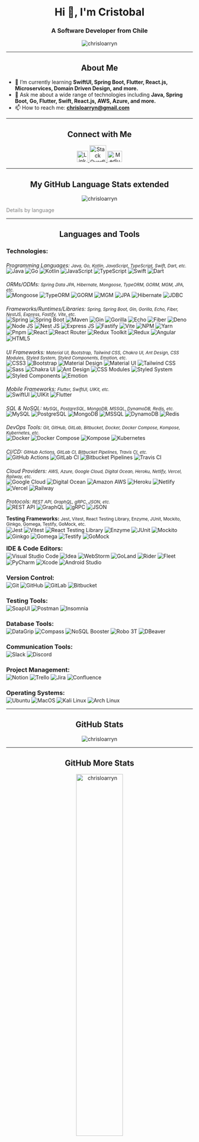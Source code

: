 <h1 align="center">Hi 👋, I'm Cristobal</h1>
<h3 align="center">A Software Developer from Chile</h3>

<p align="center">
  <img src="https://github-profile-trophy.vercel.app/?username=chrisloarryn&theme=darkhub&row=1" alt="chrisloarryn" />
</p>

---

<h2 align="center">About Me</h2>

- 🌱 I’m currently learning **SwiftUI, Spring Boot, Flutter, React.js, Microservices, Domain Driven Design, and more.**
- 💬 Ask me about a wide range of technologies including **Java, Spring Boot, Go, Flutter, Swift, React.js, AWS, Azure, and more.**
- 📫 How to reach me: **chrisloarryn@gmail.com**

---

<h2 align="center">Connect with Me</h2>

<p align="center">
  <a href="https://linkedin.com/in/chrisloarryn" target="_blank">
    <img src="https://upload.wikimedia.org/wikipedia/commons/8/81/LinkedIn_icon.svg" alt="LinkedIn" height="30" width="30"/>
  </a>
  <a href="https://stackoverflow.com/users/11887610" target="_blank">
    <img src="https://upload.wikimedia.org/wikipedia/commons/thumb/e/ef/Stack_Overflow_icon.svg/768px-Stack_Overflow_icon.svg.png" alt="Stack Overflow" height="45" width="45" />
  </a>
  <a href="https://medium.com/@chrisloarryn" target="_blank">
    <img src="https://cdn.jsdelivr.net/npm/simple-icons@3.0.1/icons/medium.svg" alt="Medium" height="30" width="40" />
  </a>
</p>

---

<h2 align="center">My GitHub Language Stats extended</h2>
    
<p align="center">
    <img src="https://github-readme-stats.vercel.app/api/top-langs/?username=chrisloarryn&layout=compact&theme=dark" alt="chrisloarryn" /> 
</p>
<a style="text-decoration: none; color: gray;" href="#7days" align="center">Details by language</a>

--- 

<h2 align="center">Languages and Tools</h2>


<h3 align="left" >Technologies:</h3>
<p align="left">

<h6 style="margin-bottom: -16px">Programming Languages: <small>Java, Go, Kotlin, JavaScript, TypeScript, Swift, Dart, etc.</small></h6>

![Java](https://img.shields.io/badge/Java-ED8B00?style=for-the-badge&logo=java&logoColor=white)
![Go](https://img.shields.io/badge/Go-00ADD8?style=for-the-badge&logo=go&logoColor=white)
![Kotlin](https://img.shields.io/badge/Kotlin-0095D5?style=for-the-badge&logo=kotlin&logoColor=white)
![JavaScript](https://img.shields.io/badge/JavaScript-F7DF1E?style=for-the-badge&logo=javascript&logoColor=black)
![TypeScript](https://img.shields.io/badge/TypeScript-007ACC?style=for-the-badge&logo=typescript&logoColor=white)
![Swift](https://img.shields.io/badge/Swift-FA7343?style=for-the-badge&logo=swift&logoColor=white)
![Dart](https://img.shields.io/badge/Dart-0175C2?style=for-the-badge&logo=dart&logoColor=white)



<h6 style="margin-bottom: -16px">ORMs/ODMs: <small>Spring Data JPA, Hibernate, Mongoose, TypeORM, GORM, MGM, JPA, etc.</small></h6>

![Mongoose](https://img.shields.io/badge/Mongoose-4EA94B?style=for-the-badge&logo=mongoose&logoColor=white)
![TypeORM](https://img.shields.io/badge/TypeORM-CC2927?style=for-the-badge&logo=typeorm&logoColor=white)
![GORM](https://img.shields.io/badge/GORM-00ADD8?style=for-the-badge&logo=go&logoColor=white)
![MGM](https://img.shields.io/badge/MGM-00ADD8?style=for-the-badge&logo=go&logoColor=white)
![JPA](https://img.shields.io/badge/JPA-6DB33F?style=for-the-badge&logo=go&logoColor=white)
![Hibernate](https://img.shields.io/badge/Hibernate-6DB33F?style=for-the-badge&logo=spring&logoColor=white)
![JDBC](https://img.shields.io/badge/JDBC-F7DF1E?style=for-the-badge&logo=spring&logoColor=white)


<h6 style="margin-bottom: -16px">Frameworks/Runtimes/Libraries: <small>Spring, Spring Boot, Gin, Gorilla, Echo, Fiber, NestJS, Express, Fastify, Vite, etc.</small></h6>


![Spring](https://img.shields.io/badge/Spring-6DB33F?style=for-the-badge&logo=spring&logoColor=white)
![Spring Boot](https://img.shields.io/badge/Spring_Boot-F2F4F9?style=for-the-badge&logo=spring-boot)
![Maven](https://img.shields.io/badge/Maven-C71A36?style=for-the-badge&logo=apache-maven&logoColor=white)
![Gin](https://img.shields.io/badge/Gin-00ADD8?style=for-the-badge&logo=go&logoColor=white)
![Gorilla](https://img.shields.io/badge/Gorilla-00ADD8?style=for-the-badge&logo=go&logoColor=white)
![Echo](https://img.shields.io/badge/Echo-00ADD8?style=for-the-badge&logo=go&logoColor=white)
![Fiber](https://img.shields.io/badge/Fiber-00ADD8?style=for-the-badge&logo=go&logoColor=white)
![Deno](https://img.shields.io/badge/Deno-646CFF?style=for-the-badge&logo=deno&logoColor=white)
![Node JS](https://img.shields.io/badge/Node.js-339933?style=for-the-badge&logo=nodedotjs&logoColor=white)
![Nest JS](https://img.shields.io/badge/NestJS-E0234E?style=for-the-badge&logo=nestjs&logoColor=white)
![Express JS](https://img.shields.io/badge/Express.js-404D59?style=for-the-badge)
![Fastify](https://img.shields.io/badge/Fastify-202020?style=for-the-badge&logo=fastify&logoColor=white)
![Vite](https://img.shields.io/badge/Vite-646CFF?style=for-the-badge&logo=vite&logoColor=white)
![NPM](https://img.shields.io/badge/npm-CB3837?style=for-the-badge&logo=npm&logoColor=white)
![Yarn](https://img.shields.io/badge/Yarn-2C8EBB?style=for-the-badge&logo=yarn&logoColor=white)
![Pnpm](https://img.shields.io/badge/Pnpm-2C8EBB?style=for-the-badge&logo=pnpm&logoColor=white)
![React](https://img.shields.io/badge/React-20232A?style=for-the-badge&logo=react&logoColor=61DAFB)
![React Router](https://img.shields.io/badge/React_Router-CA4245?style=for-the-badge&logo=react-router&logoColor=white)
![Redux Toolkit](https://img.shields.io/badge/Redux_Toolkit-764ABC?style=for-the-badge&logo=redux-toolkit&logoColor=white)
![Redux](https://img.shields.io/badge/Redux-764ABC?style=for-the-badge&logo=redux&logoColor=white)
![Angular](https://img.shields.io/badge/Angular-DD0031?style=for-the-badge&logo=angular&logoColor=white)
![HTML5](https://img.shields.io/badge/HTML5-E34F26?style=for-the-badge&logo=html5&logoColor=white)



<h6 style="margin-bottom: -16px">UI Frameworks: <small>Material UI, Bootstrap, Tailwind CSS, Chakra UI, Ant Design, CSS Modules, Styled System, Styled Components, Emotion, etc.</small></h6>


![CSS3](https://img.shields.io/badge/CSS3-1572B6?style=for-the-badge&logo=css3&logoColor=white)
![Bootstrap](https://img.shields.io/badge/Bootstrap-563D7C?style=for-the-badge&logo=bootstrap&logoColor=white)
![Material Design](https://img.shields.io/badge/Material_Design-0081CB?style=for-the-badge&logo=material-design&logoColor=white)
![Material UI](https://img.shields.io/badge/Material_UI-0081CB?style=for-the-badge&logo=material-ui&logoColor=white)
![Tailwind CSS](https://img.shields.io/badge/Tailwind_CSS-38B2AC?style=for-the-badge&logo=tailwind-css&logoColor=white)
![Sass](https://img.shields.io/badge/Sass-CC6699?style=for-the-badge&logo=sass&logoColor=white)
![Chakra UI](https://img.shields.io/badge/Chakra_UI-319795?style=for-the-badge&logo=chakra-ui&logoColor=white)
![Ant Design](https://img.shields.io/badge/Ant_Design-0170FE?style=for-the-badge&logo=ant-design&logoColor=white)
![CSS Modules](https://img.shields.io/badge/CSS_Modules-1572B6?style=for-the-badge&logo=css-modules&logoColor=white)
![Styled System](https://img.shields.io/badge/Styled_System-DB7093?style=for-the-badge&logo=styled-system&logoColor=white)
![Styled Components](https://img.shields.io/badge/styled--components-DB7093?style=for-the-badge&logo=styled-components&logoColor=white)
![Emotion](https://img.shields.io/badge/Emotion-DB7093?style=for-the-badge&logo=emotion&logoColor=white)


<h6 style="margin-bottom: -16px">Mobile Frameworks: <small>Flutter, SwiftUI, UIKit, etc.</small></h6>

![SwiftUI](https://img.shields.io/badge/SwiftUI-FA7343?style=for-the-badge&logo=swift&logoColor=white)
![UIKit](https://img.shields.io/badge/UIKit-FA7343?style=for-the-badge&logo=swift&logoColor=white)
![Flutter](https://img.shields.io/badge/Flutter-02569B?style=for-the-badge&logo=flutter&logoColor=white)


<h6 style="margin-bottom: -16px">SQL & NoSQL: <small>MySQL, PostgreSQL, MongoDB, MSSQL, DynamoDB, Redis, etc.</small></h6>

![MySQL](https://img.shields.io/badge/MySQL-00000F?style=for-the-badge&logo=mysql&logoColor=white)
![PostgreSQL](https://img.shields.io/badge/PostgreSQL-316192?style=for-the-badge&logo=postgresql&logoColor=white)
![MongoDB](https://img.shields.io/badge/MongoDB-4EA94B?style=for-the-badge&logo=mongodb&logoColor=white)
![MSSQL](https://img.shields.io/badge/Microsoft%20SQL%20Sever-CC2927?style=for-the-badge&logo=microsoft%20sql%20server&logoColor=white)
![DynamoDB](https://img.shields.io/badge/DynamoDB-4053D6?style=for-the-badge&logo=amazon-dynamodb&logoColor=white)
![Redis](https://img.shields.io/badge/redis-%23DD0031.svg?&style=for-the-badge&logo=redis&logoColor=white)


<h6 style="margin-bottom: -16px">DevOps Tools: <small>Git, GitHub, GitLab, Bitbucket, Docker, Docker Compose, Kompose, Kubernetes, etc.</small></h6>


![Docker](https://img.shields.io/badge/Docker-2CA5E0?style=for-the-badge&logo=docker&logoColor=white)
![Docker Compose](https://img.shields.io/badge/Docker_Compose-2CA5E0?style=for-the-badge&logo=docker&logoColor=white)
![Kompose](https://img.shields.io/badge/Kompose-2CA5E0?style=for-the-badge&logo=docker&logoColor=white)
![Kubernetes](https://img.shields.io/badge/Kubernetes-326CE5?style=for-the-badge&logo=kubernetes&logoColor=white)


<h6 style="margin-bottom: -16px">CI/CD: <small>GitHub Actions, GitLab CI, Bitbucket Pipelines, Travis CI, etc.</small></h6>

![GitHub Actions](https://img.shields.io/badge/GitHub_Actions-2088FF?style=for-the-badge&logo=github-actions&logoColor=white)
![GitLab CI](https://img.shields.io/badge/GitLab_CI-FC6D26?style=for-the-badge&logo=gitlab&logoColor=white)
![Bitbucket Pipelines](https://img.shields.io/badge/Bitbucket_Pipelines-0052CC?style=for-the-badge&logo=bitbucket&logoColor=white)
![Travis CI](https://img.shields.io/badge/Travis_CI-3EAAAF?style=for-the-badge&logo=travis-ci&logoColor=white)


<h6 style="margin-bottom: -16px">Cloud Providers: <small>AWS, Azure, Google Cloud, Digital Ocean, Heroku, Netlify, Vercel, Railway, etc.</small></h6>


![Google Cloud](https://img.shields.io/badge/Google%20Cloud-4285F4?style=for-the-badge&logo=google-cloud&logoColor=white)
![Digital Ocean](https://img.shields.io/badge/Digital_Ocean-0080FF?style=for-the-badge&logo=digitalocean&logoColor=white)
![Amazon AWS](https://img.shields.io/badge/Amazon%20AWS-232F3E?style=for-the-badge&logo=amazon-aws&logoColor=white)
![Heroku](https://img.shields.io/badge/Heroku-430098?style=for-the-badge&logo=heroku&logoColor=white)
![Netlify](https://img.shields.io/badge/Netlify-00C7B7?style=for-the-badge&logo=netlify&logoColor=white)
![Vercel](https://img.shields.io/badge/Vercel-000000?style=for-the-badge&logo=vercel&logoColor=white)
![Railway](https://img.shields.io/badge/Railway-000000?style=for-the-badge&logo=railway&logoColor=white)


<h6 style="margin-bottom: -16px">Protocols: <small>REST API, GraphQL, gRPC, JSON, etc.</small></h6>

![REST API](https://img.shields.io/badge/REST_API-00ADD8?style=for-the-badge&logo=go&logoColor=white)
![GraphQL](https://img.shields.io/badge/GraphQL-E10098?style=for-the-badge&logo=graphql&logoColor=white)
![gRPC](https://img.shields.io/badge/gRPC-00ADD8?style=for-the-badge&logo=go&logoColor=white)
![JSON](https://img.shields.io/badge/json-5E5C5C?style=for-the-badge&logo=json&logoColor=white)

<strong>Testing Frameworks:</strong> <small>Jest, Vitest, React Testing Library, Enzyme, JUnit, Mockito, Ginkgo, Gomega, Testify, GoMock, etc.</small> <br>
![Jest](https://img.shields.io/badge/Jest-C21325?style=for-the-badge&logo=jest&logoColor=white)
![Vitest](https://img.shields.io/badge/Vitest-F7DF1E?style=for-the-badge&logo=vitest&logoColor=white)
![React Testing Library](https://img.shields.io/badge/React_Testing_Library-20232A?style=for-the-badge&logo=testing-library&logoColor=white)
![Enzyme](https://img.shields.io/badge/Enzyme-646CFF?style=for-the-badge&logo=enzyme&logoColor=white)
![JUnit](https://img.shields.io/badge/JUnit-6DB33F?style=for-the-badge&logo=junit5&logoColor=white)
![Mockito](https://img.shields.io/badge/Mockito-6DB33F?style=for-the-badge&logo=mockito&logoColor=white)
![Ginkgo](https://img.shields.io/badge/Ginkgo-00ADD8?style=for-the-badge&logo=ginkgo&logoColor=white)
![Gomega](https://img.shields.io/badge/Gomega-00ADD8?style=for-the-badge&logo=gomega&logoColor=white)
![Testify](https://img.shields.io/badge/Testify-00ADD8?style=for-the-badge&logo=testify&logoColor=white)
![GoMock](https://img.shields.io/badge/GoMock-00ADD8?style=for-the-badge&logo=go&logoColor=white)

<h3 align="left" style="margin-top: 12px; margin-bottom: -12px;">IDE & Code Editors:</h3>

![Visual Studio Code](https://img.shields.io/badge/Visual_Studio_Code-007ACC?style=for-the-badge&logo=visual-studio-code&logoColor=white)
![Idea](https://img.shields.io/badge/IntelliJIDEA-C21325.svg?style=for-the-badge&logo=intellij-idea&logoColor=white)
![WebStorm](https://img.shields.io/badge/WebStorm-172B4D?style=for-the-badge&logo=WebStorm&logoColor=white)
![GoLand](https://img.shields.io/badge/GoLand-00ADD8?style=for-the-badge&logo=GoLand&logoColor=white)
![Rider](https://img.shields.io/badge/Rider-FF6C37?style=for-the-badge&logo=Rider&logoColor=white)
![Fleet](https://img.shields.io/badge/Fleet-646CFF?style=for-the-badge&logo=Fleet&logoColor=white)
![PyCharm](https://img.shields.io/badge/PyCharm-F7DF1E.svg?&style=for-the-badge&logo=PyCharm&logoColor=white)
![Xcode](https://img.shields.io/badge/Xcode-007ACC?style=for-the-badge&logo=Xcode&logoColor=white)
![Android Studio](https://img.shields.io/badge/Android_Studio-3DDC84?style=for-the-badge&logo=android%20studio&logoColor=white)

<h3 align="left" style="margin-bottom: -12px;">Version Control:</h3>

![Git](https://img.shields.io/badge/Git-F05032?style=for-the-badge&logo=git&logoColor=white)
![GitHub](https://img.shields.io/badge/GitHub-181717?style=for-the-badge&logo=github&logoColor=white)
![GitLab](https://img.shields.io/badge/GitLab-E95420?style=for-the-badge&logo=gitlab&logoColor=white)
![Bitbucket](https://img.shields.io/badge/Bitbucket-007ACC?style=for-the-badge&logo=bitbucket&logoColor=white)

<h3 align="left" style="margin-bottom: -12px;">Testing Tools:</h3>

![SoapUI](https://img.shields.io/badge/SoapUI-5C2D91?style=for-the-badge&logo=SoapUI&logoColor=white)
![Postman](https://img.shields.io/badge/Postman-FF6C37?style=for-the-badge&logo=Postman&logoColor=white)
![Insomnia](https://img.shields.io/badge/Insomnia-5849BE?style=for-the-badge&logo=Insomnia&logoColor=white)

<h3 align="left" style="margin-bottom: -12px;">Database Tools:</h3>

![DataGrip](https://img.shields.io/badge/DataGrip-5849BE?style=for-the-badge&logo=DataGrip&logoColor=white)
![Compass](https://img.shields.io/badge/Compass-47A248?style=for-the-badge&logo=Compass&logoColor=white)
![NoSQL Booster](https://img.shields.io/badge/NoSQL_Booster-4DB33D?style=for-the-badge&logo=NoSQL%20Booster&logoColor=white)
![Robo 3T](https://img.shields.io/badge/Robo_3T-4DB33D?style=for-the-badge&logo=Robo%203T&logoColor=white)
![DBeaver](https://img.shields.io/badge/DBeaver-5849BE?style=for-the-badge&logo=DBeaver&logoColor=white)

<h3 align="left" style="margin-bottom: -12px;">Communication Tools:</h3>

![Slack](https://img.shields.io/badge/Slack-4A154B?style=for-the-badge&logo=Slack&logoColor=white)
![Discord](https://img.shields.io/badge/Discord-7289DA?style=for-the-badge&logo=Discord&logoColor=white)

<h3 align="left" style="margin-bottom: -12px;">Project Management:</h3>

![Notion](https://img.shields.io/badge/Notion-000000?style=for-the-badge&logo=Notion&logoColor=white)
![Trello](https://img.shields.io/badge/Trello-0079BF?style=for-the-badge&logo=Trello&logoColor=white)
![Jira](https://img.shields.io/badge/Jira-0052CC?style=for-the-badge&logo=Jira&logoColor=white)
![Confluence](https://img.shields.io/badge/Confluence-172B4D?style=for-the-badge&logo=Confluence&logoColor=white)


<h3 align="left" style="margin-bottom: -12px;">Operating Systems:</h3>

![Ubuntu](https://img.shields.io/badge/Ubuntu-E95420?style=for-the-badge&logo=ubuntu&logoColor=white)
![MacOS](https://img.shields.io/badge/MacOS-000000?style=for-the-badge&logo=macos&logoColor=white)
![Kali Linux](https://img.shields.io/badge/Kali_Linux-557C94?style=for-the-badge&logo=kali%20linux&logoColor=white)
![Arch Linux](https://img.shields.io/badge/Arch_Linux-1793D1?style=for-the-badge&logo=arch%20linux&logoColor=white)

</p>


---
<h2 align="center">GitHub Stats</h2>
<p align="center">
  <img src="https://github-readme-streak-stats.herokuapp.com/?user=chrisloarryn&theme=dark" alt="chrisloarryn" />
</p>

---
<h2 align="center">GitHub More Stats</h2>
<p align="center">
    <img align="center" src="https://github-readme-stats.vercel.app/api?username=chrisloarryn&show_icons=true&theme=dark&locale=en" alt="chrisloarryn" width="50%" />
</p>

---

<h2 id="7days" align="center">GitHub Language Deep Dive last 7 Days</h2>
<p align="center">
  <img src="https://github-readme-stats.vercel.app/api/wakatime?username=chrisloarryn&theme=dark&layout=compact" alt="chrisloarryn" />
</p>

--- 
